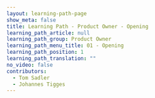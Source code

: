```yaml
---
layout: learning-path-page
show_meta: false
title: Learning Path - Product Owner - Opening
learning_path_article: null
learning_path_group: Product Owner
learning_path_menu_title: 01 - Opening
learning_path_position: 1
learning_path_translation: ""
no_video: false
contributors:
  - Tom Sadler
  - Johannes Tigges
---
```

<!--- This file autogenerated from https://github.com/InnerSourceCommons/InnerSourceLearningPath/blob/master/scripts/generate_learning_path_markdown.js -->
